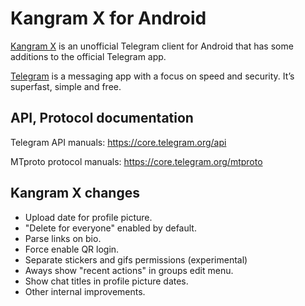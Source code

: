 # Kangram X for Android

[Kangram X](https://t.me/KangramX) is an unofficial Telegram client for Android that has some additions to the official Telegram app.

[Telegram](https://telegram.org) is a messaging app with a focus on speed and security. It’s superfast, simple and free.

## API, Protocol documentation

Telegram API manuals: https://core.telegram.org/api

MTproto protocol manuals: https://core.telegram.org/mtproto

## Kangram X changes

- Upload date for profile picture.
- "Delete for everyone" enabled by default.
- Parse links on bio.
- Force enable QR login.
- Separate stickers and gifs permissions (experimental)
- Aways show "recent actions" in groups edit menu.
- Show chat titles in profile picture dates.
- Other internal improvements.
